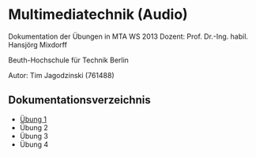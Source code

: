 Multimediatechnik (Audio)
=========================

Dokumentation der Übungen in MTA WS 2013
Dozent: Prof. Dr.-Ing. habil. Hansjörg Mixdorff

Beuth-Hochschule für Technik Berlin

Autor: Tim Jagodzinski (761488)

Dokumentationsverzeichnis
-------------------------

* [Übung 1](UE1.md)
* Übung 2
* Übung 3
* Übung 4
